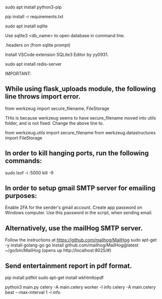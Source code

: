 sudo apt install python3-pip

pip install -r requirements.txt

sudo apt install sqlite

Use sqlite3 <db_name> to open database in command line.

.headers on (from sqlite prompt)

Install VSCode extension SQLite3 Editor by yy0931.

sudo apt install redis-server

IMPORTANT: 

## While using flask_uploads module, the following line throws import error.

from werkzeug import secure_filename, FileStorage

THis is because werkzeug seems to have secure_filename moved into utils folder, and is not fixed.  Change the above line to.

from werkzeug.utils import secure_filename
from werkzeug.datastructures import  FileStorage

## In order to kill hanging ports, run the following commands:
sudo lsof -i :5000
kill -9 <PID>

## In order to setup gmail SMTP server for emailing purposes:
Enable 2FA for the sender's gmail account.
Create app password on Windows computer.
Use this password in the script, when sending email.

## Alternatively, use the mailHog SMTP server.
Follow the instructions at https://github.com/mailhog/MailHog
sudo apt-get -y install golang-go
go install github.com/mailhog/MailHog@latest
~/go/bin/MailHog (opens up http://localhost:8025/#)

## Send entertainment report in pdf format.
pip install pdfkit
sudo apt-get install wkhtmltopdf

python3 main.py
celery -A main.celery worker -l info
celery -A main.celery beat --max-interval 1 -l info